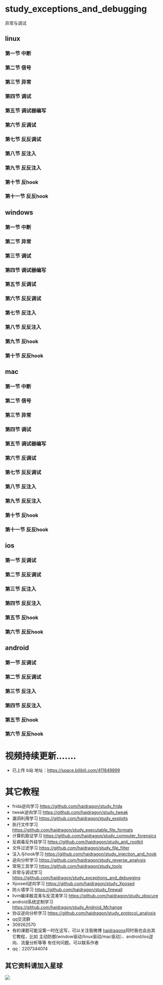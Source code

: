 # study_exceptions_and_debugging
异常与调试
## linux
### 第一节 中断
### 第二节 信号
### 第三节 异常
### 第四节 调试
### 第五节 调试器编写
### 第六节 反调试
### 第七节 反反调试
### 第八节 反注入
### 第九节 反反注入
### 第十节 反hook
### 第十一节 反反hook
## windows
### 第一节 中断 
### 第二节 异常
### 第三节 调试
### 第四节 调试器编写
### 第五节 反调试
### 第六节 反反调试
### 第七节 反注入
### 第八节 反反注入
### 第九节 反hook
### 第十节 反反hook
## mac
### 第一节 中断
### 第二节 信号
### 第三节 异常
### 第四节 调试
### 第五节 调试器编写
### 第六节 反调试
### 第七节 反反调试
### 第八节 反注入
### 第九节 反反注入
### 第十节 反hook
### 第十一节 反反hook
## ios
### 第一节 反调试
### 第二节 反反调试
### 第三节 反注入
### 第四节 反反注入
### 第五节 反hook
### 第六节 反反hook
## android
### 第一节 反调试
### 第二节 反反调试
### 第三节 反注入
### 第四节 反反注入
### 第五节 反hook
### 第六节 反反hook

# 视频持续更新.......  
* 已上传 b站 地址：https://space.bilibili.com/411849899
# 其它教程
* frida逆向学习 https://github.com/haidragon/study_frida
* tweak逆向学习 https://github.com/haidragon/study_tweak
* 漏洞利用学习 https://github.com/haidragon/study_exploits
* 执行文件学习 https://github.com/haidragon/study_executable_file_formats
* 计算机取证学习 https://github.com/haidragon/study_computer_forensics
* 反病毒反外挂学习 https://github.com/haidragon/study_anti_rootkit
* 文件过滤学习 https://github.com/haidragon/study_file_filter
* 注入与hook学习 https://github.com/haidragon/study_injection_and_hook
* 逆向分析学习 https://github.com/haidragon/study_reverse_analysis
* 常用工具学习 https://github.com/haidragon/study_tools
* 异常与调试学习 https://github.com/haidragon/study_exceptions_and_debugging
* Xposed逆向学习 https://github.com/haidragon/study_Xposed
* 防火墙学习 https://github.com/haidragon/study_firewall
* llvm编译器混淆与反混淆学习 https://github.com/haidragon/study_obscure
* android系统定制学习 https://github.com/haidragon/study_Android_Mchange
* 协议逆向分析学习 https://github.com/haidragon/study_protocol_analysis
* qq交流群 
* 309262570
* 有的课题可能没第一时在这写，可以关注我微博 [haidragonx](https://weibo.com/haidragon)同时我也会出其它教程，比如 主动防御(window驱动/linux驱动/mac驱动）、android/ios逆向、流量分析等等 有任何问题。可以联系作者
* qq：2207344074
## 其它资料请加入星球
![](https://github.com/haidragon/study_frida/blob/master/image/1681580715267_.pic_hd.jpg)

